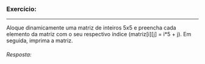 ### Exercício: 
---
Aloque dinamicamente uma matriz de inteiros 5x5 e preencha cada
elemento da matriz com o seu respectivo índice (matriz[i][j] = i*5 + j). Em
seguida, imprima a matriz.

###### *Resposta:* 